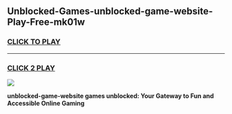 
## Unblocked-Games-unblocked-game-website-Play-Free-mk01w
<h3>
<a href="https://premium76.site?title=unblocked-game-website&ref=09A">CLICK TO PLAY</a></h3>
<hr>

<h3>
<a href="https://premium76.site?title=unblocked-game-website&ref=09A">CLICK 2 PLAY</a>
  
</h3>

<a href="https://premium76.site?title=unblocked-game-website&ref=09A"><img src="https://clearcache.store/games.png"></a>


**unblocked-game-website games unblocked: Your Gateway to Fun and Accessible Online Gaming**
